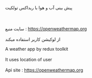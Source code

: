 پیش بینی آب و هوا با ریداکس تولکیت
<br><br/>
<br><br/>
سایت منبع : https://openweathermap.org
<br><br/>
از لوکیشن کاربر استفاده میکند

A weather app by redux toolkit
<br><br/>
It uses location of user
<br><br/>
Api site : https://openweathermap.org

